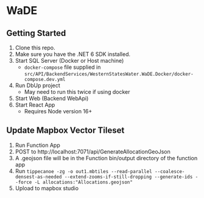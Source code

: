 # WaDE

## Getting Started

1. Clone this repo.
2. Make sure you have the .NET 6 SDK installed.
3. Start SQL Server (Docker or Host machine)
   - `docker-compose` file supplied in `src/API/BackendServices/WesternStatesWater.WaDE.Docker/docker-compose.dev.yml`
4. Run DbUp project
   - May need to run this twice if using docker
5. Start Web (Backend WebApi)
6. Start React App
   - Requires Node version 16+


## Update Mapbox Vector Tileset

1. Run Function App
2. POST to http://localhost:7071/api/GenerateAllocationGeoJson
3. A .geojson file will be in the Function bin/output directory of the function app
4. Run `tippecanoe -zg -o out1.mbtiles --read-parallel --coalesce-densest-as-needed --extend-zooms-if-still-dropping --generate-ids --force -L allocations:"Allocations.geojson"`
5. Upload to mapbox studio

